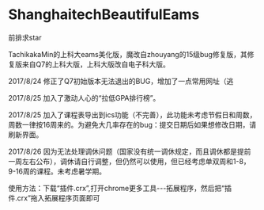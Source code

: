 # ShanghaitechBeautifulEams
前排求star

TachikakaMin的上科大eams美化版，魔改自zhouyang的15级bug修复版，其修复版来自Q7的上科大版，上科大版改自电子科大版。


2017/8/24 修正了Q7初始版本无法退出的BUG，增加了一点常用网址（逃

2017/8/25 加入了激动人心的“拉低GPA排行榜”。

2017/8/25 加入了课程表导出到ics功能（不完善），此功能未考虑节假日和周数，周数一律按16周来的。为避免大几率存在的bug：提交日期后如果想修改日期，请刷新界面。

2017/8/26 因为无法处理调休问题（国家没有统一调休规定，而且调休都是提前一周左右公布），调休请自行调整，但仍然可以使用，但已经考虑单双周和1-8，9-16周的课程。未考虑暑学期。


使用方法：下载“插件.crx”,打开chrome更多工具---拓展程序，然后把“插件.crx”拖入拓展程序页面即可
